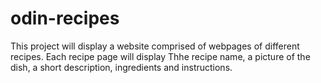 # odin-recipes 
This project will display a website comprised of webpages of different recipes.
Each recipe page will display Thhe recipe name, a picture of the dish, a short description,
ingredients and instructions.